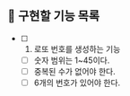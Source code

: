 ## 📌 구현할 기능 목록

- [ ] 1. 로또 번호를 생성하는 기능
  - [ ] 숫자 범위는 1~45이다.
  - [ ] 중복된 수가 없어야 한다.
  - [ ] 6개의 번호가 있어야 한다.
